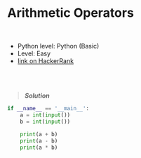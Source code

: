 # Arithmetic Operators

<br>

- Python level: Python (Basic)
- Level: Easy
- [link on HackerRank](https://www.hackerrank.com/challenges/python-arithmetic-operators/problem?isFullScreen=true)

<br>
<br>

> ***Solution***
> 

```python
if __name__ == '__main__':
    a = int(input())
    b = int(input())
    
    print(a + b)
    print(a - b)
    print(a * b)
```